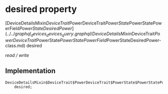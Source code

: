 


# desired property






[DeviceDetailsMixin$DeviceTrait$PowerDeviceTrait$PowerState$PowerStatePowerField$PowerStateDesiredPower](../../graphql_devices_devices_query.graphql/DeviceDetailsMixin$DeviceTrait$PowerDeviceTrait$PowerState$PowerStatePowerField$PowerStateDesiredPower-class.md) desired
  
_read / write_






## Implementation

```dart
DeviceDetailsMixin$DeviceTrait$PowerDeviceTrait$PowerState$PowerStatePowerField$PowerStateDesiredPower
    desired;


```







